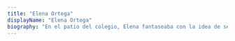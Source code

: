 ```yaml
---
title: "Elena Ortega"
displayName: "Elena Ortega"
biography: "En el patio del colegio, Elena fantaseaba con la idea de ser escritora y conocer el mundo. Entonces ya tenía claro que estudiaría Turismo y Periodismo. Es una enamorada de Asia desde que una oportunidad laboral la llevara a aventurarse por el continente. Escribe para varios medios y empresas del sector turístico y vive en permanente búsqueda de los lugares más recónditos del planeta."
---
```



